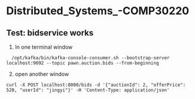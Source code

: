 # Distributed_Systems_-COMP30220

## Test: bidservice works

1. In one terminal  window
```docker exec -it broker sh
  /opt/kafka/bin/kafka-console-consumer.sh --bootstrap-server localhost:9092 --topic pawn.auction.bids --from-beginning
```
2. open another window
```
curl -X POST localhost:8000/bids -d '{"auctionId": 2, "offerPrice": 520, "userId": "jingyi"}' -H 'Content-Type: application/json'
```


